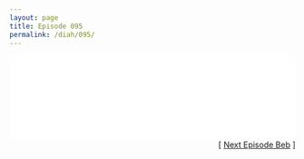 ```yaml
---
layout: page
title: Episode 095
permalink: /diah/095/
---
```


<iframe allowfullscreen="true" frameborder="0" style="width:100%;" marginheight="0" marginwidth="0" mozallowfullscreen="true" scrolling="NO" src="//gdriveplayer.us/embed2.php?link=nde%252F1hKrnfTaxgRNvllcqAQ%252BRbbCSzc2XIDdl5wR%252FSERLPitqJp0uwOA9UN4BYZVypYym8LxSF%252BH4XN5KK2Vmn60rEuwemmI4TiqciD%252FSduSWvjfq9ghIsIt%252B%252BWJdjpKSwhCLynwnpazPc4TmE5zmRu979Lz%252BK5qM%252ByH%252F0HfEBYKI2OfdRFl2%252Fsa5MtYVpn%252Bd%252BqbwSjNDYrLUmNY35abXK&amp;no_adult=yes" webkitallowfullscreen="true"></iframe>

<div align="right">[ <a href="/diah/096/">Next Episode Beb</a> ]</div>

